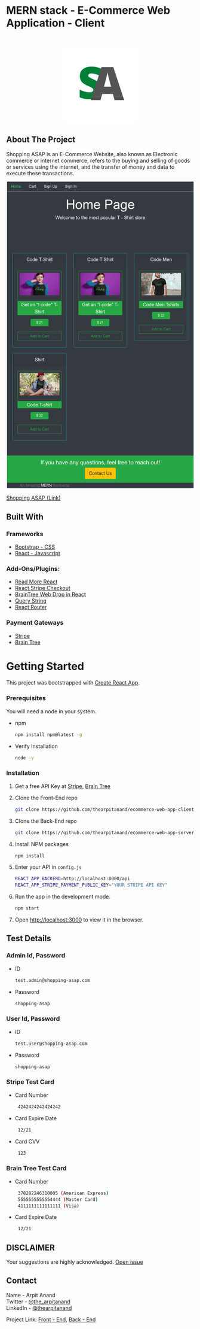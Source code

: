 <h1>MERN stack - E-Commerce Web Application - Client</h1>

<br />

<!-- PROJECT LOGO -->
<p  align="center">
    <a href="#">
        <img src="public/favicon.png" alt="Logo" width="200" height="200">
    </a>
</p>

<!-- ABOUT THE PROJECT -->

## About The Project

Shopping ASAP is an E-Commerce Website, also known as Electronic commerce or internet commerce, refers to the buying and selling of goods or services using the internet, and the transfer of money and data to execute these transactions.

<!-- Screenshot -->
<div align="center">
    <img src="/website-screenshot.png" width="500px"</img> 
</div>

[Shopping ASAP (Link)](https://shopping-asap.netlify.app/)

<!-- Built with section -->

## Built With

### Frameworks

- [Bootstrap - CSS](https://getbootstrap.com)
- [React - Javascript](https://reactjs.org/)

### Add-Ons/Plugins:

- [Read More React](https://www.npmjs.com/package/read-more-react)
- [React Stripe Checkout](https://www.npmjs.com/package/react-stripe-checkout)
- [BrainTree Web Drop in React](https://www.npmjs.com/package/braintree-web-drop-in-react)
- [Query String](https://www.npmjs.com/package/query-string)
- [React Router](https://www.npmjs.com/package/react-router)

### Payment Gateways

- [Stripe](https://stripe.com/in)
- [Brain Tree](https://www.braintreepayments.com/)

<!-- GETTING STARTED -->

# Getting Started

This project was bootstrapped with [Create React App](https://github.com/facebook/create-react-app).

### Prerequisites

You will need a node in your system.

- npm

  ```sh
  npm install npm@latest -g
  ```

- Verify Installation
  ```sh
  node -v
  ```

### Installation

1. Get a free API Key at [Stripe](https://stripe.com/in), [Brain Tree](https://www.braintreepayments.com/)

2. Clone the Front-End repo

   ```sh
   git clone https://github.com/thearpitanand/ecommerce-web-app-client.git
   ```

3. Clone the Back-End repo

   ```sh
   git clone https://github.com/thearpitanand/ecommerce-web-app-server.git
   ```

4. Install NPM packages

   ```sh
   npm install
   ```

5. Enter your API in `config.js`

   ```sh
   REACT_APP_BACKEND=http://localhost:8000/api
   REACT_APP_STRIPE_PAYMENT_PUBLIC_KEY="YOUR STRIPE API KEY"
   ```

6. Run the app in the development mode.

   ```sh
   npm start
   ```

7. Open [http://localhost:3000](http://localhost:3000) to view it in the browser.

<!-- Test Details -->

## Test Details

### Admin Id, Password

- ID
  ```sh
  test.admin@shopping-asap.com
  ```
- Password
  ```sh
  shopping-asap
  ```

### User Id, Password

- ID
  ```sh
  test.user@shopping-asap.com
  ```
- Password
  ```sh
  shopping-asap
  ```

### Stripe Test Card

- Card Number
  ```sh
   4242424242424242
  ```

- Card Expire Date
  ```sh
   12/21
  ```

- Card CVV
  ```sh
   123
  ```

### Brain Tree Test Card

- Card Number
  ```sh
   378282246310005 (American Express)
   5555555555554444 (Master Card)
   4111111111111111 (Visa)
  ```

- Card Expire Date
  ```sh
   12/21
  ```


<!-- Disclaimer -->

## DISCLAIMER

Your suggestions are highly acknowledged. [Open issue](https://github.com/thearpitanand/ecommerce-web-app-client/issues)

<!-- CONTACT -->

## Contact

Name - Arpit Anand\
Twitter - [@the_arpitanand](https://twitter.com/the_arpitanand)\
LinkedIn - [@thearpitanand](https://www.linkedin.com/in/thearpitanand/)

Project Link: [Front - End](https://github.com/thearpitanand/ecommerce-web-app-client.git), [Back - End](https://github.com/thearpitanand/ecommerce-web-app-server.git)
